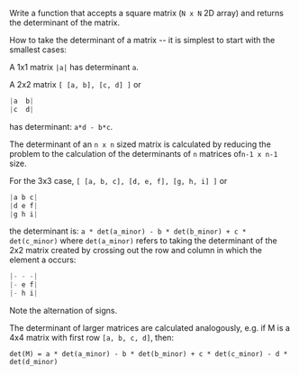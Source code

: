 Write a function that accepts a square matrix (`N x N` 2D array) and returns the determinant of the matrix.

How to take the determinant of a matrix -- it is simplest to start with the smallest cases:

A 1x1 matrix `|a|` has determinant `a`.

A 2x2 matrix `[ [a, b], [c, d] ]` or
```js
|a  b|
|c  d|
```
has determinant: `a*d - b*c`.

The determinant of an `n x n` sized matrix is calculated by reducing the problem to the calculation of the determinants of `n` matrices of`n-1 x n-1` size.

For the 3x3 case, `[ [a, b, c], [d, e, f], [g, h, i] ]` or
```js
|a b c|  
|d e f|  
|g h i|  
```
the determinant is: `a * det(a_minor) - b * det(b_minor) + c * det(c_minor)` where `det(a_minor)` refers to taking the determinant of the 2x2 matrix created by crossing out the row and column in which the element a occurs:
```js
|- - -|
|- e f|
|- h i|  
```
Note the alternation of signs. 

The determinant of larger matrices are calculated analogously, e.g. if M is a 4x4 matrix with first row `[a, b, c, d]`, then:

`det(M) = a * det(a_minor) - b * det(b_minor) + c * det(c_minor) - d * det(d_minor)`
